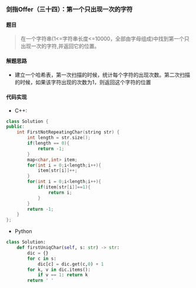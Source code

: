 ### 剑指Offer（三十四）：第一个只出现一次的字符
#### 题目
> 在一个字符串(1<=字符串长度<=10000，全部由字母组成)中找到第一个只出现一次的字符,并返回它的位置。

#### 解题思路
- 建立一个哈希表，第一次扫描的时候，统计每个字符的出现次数。第二次扫描的时候，如果该字符出现的次数为1，则返回这个字符的位置

#### 代码实现
- C++:
```cpp
class Solution {
public:
    int FirstNotRepeatingChar(string str) {
        int length = str.size();
        if(length == 0){
            return -1;
        }
        map<char,int> item;
        for(int i = 0;i<length;i++){
            item[str[i]]++;
        }
        for(int i = 0;i<length;i++){
            if(item[str[i]]==1){
                return i;
            }
        }
        return -1;
    }
};
```

- Python
```python
class Solution:
    def firstUniqChar(self, s: str) -> str:
        dic = {}
        for c in s:
            dic[c] = dic.get(c,0) + 1
        for k, v in dic.items():
            if v == 1: return k
        return ' '
```
